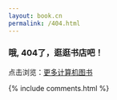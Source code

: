```yaml
---
layout: book.cn
permalink: /404.html
---
```


### 哦, 404了，逛逛书店吧！


<div class="grid">
</div>

<script src="{{ " /js/masonry.pkgd.min.js " | prepend: site.baseurl }}" charset="utf-8"></script>
<script src="{{ " /js/books.cn.js " | prepend: site.baseurl }}" charset="utf-8"></script>

点击浏览：[更多计算机图书](https://amazon.cn/b?_encoding=UTF8&tag=tboox01-23&linkCode=ur2&linkId=3ce963e9fe4f1e25f806d0327f11ceae&camp=536&creative=3200&node=658414051)

{% include comments.html %}


